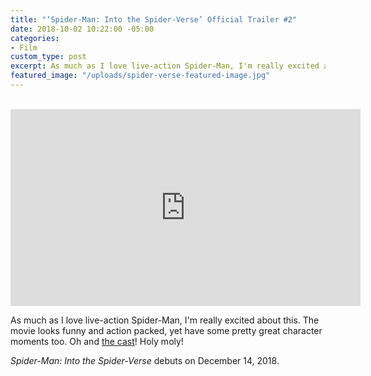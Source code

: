 ```yaml
---
title: "‘Spider-Man: Into the Spider-Verse’ Official Trailer #2"
date: 2018-10-02 10:22:00 -05:00
categories:
- Film
custom_type: post
excerpt: As much as I love live-action Spider-Man, I'm really excited about this.
featured_image: "/uploads/spider-verse-featured-image.jpg"
---
```


<div class="iframe-container">
  <iframe width="560" height="315" src="https://www.youtube.com/embed/tg52up16eq0?rel=0" frameborder="0" allow="autoplay; encrypted-media" allowfullscreen></iframe>
</div>

As much as I love live-action Spider-Man, I'm really excited about this. The movie looks funny and action packed, yet have some pretty great character moments too. Oh and [the cast](https://en.wikipedia.org/wiki/Spider-Man:_Into_the_Spider-Verse#Cast)! Holy moly!

*Spider-Man: Into the Spider-Verse* debuts on December 14, 2018.
